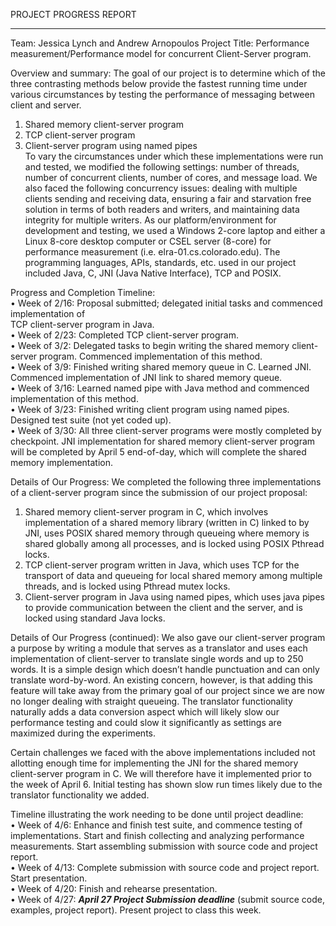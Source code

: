 PROJECT PROGRESS REPORT
________________________________________

Team:    	Jessica Lynch and Andrew Arnopoulos
Project Title: 	Performance measurement/Performance model for concurrent Client-Server program.

Overview and summary:
The goal of our project is to determine which of the three contrasting methods below provide the fastest running time under various circumstances by testing the performance of messaging between client and server.  
1.	Shared memory client-server program  
2.	TCP client-server program  
3.	Client-server program using named pipes  
To vary the circumstances under which these implementations were run and tested, we modified the following settings: number of threads, number of concurrent clients, number of cores, and message load.  We also faced the following concurrency issues: dealing with multiple clients sending and receiving data, ensuring a fair and starvation free solution in terms of both readers and writers, and maintaining data integrity for multiple writers.  As our platform/environment for development and testing, we used a Windows 2-core laptop and either a Linux 8-core desktop computer or CSEL server (8-core) for performance measurement (i.e. elra-01.cs.colorado.edu).  The programming languages, APIs, standards, etc. used in our project included Java, C, JNI (Java Native Interface), TCP and POSIX.

Progress and Completion Timeline:  
•	Week of 2/16: 	Proposal submitted; delegated initial tasks and commenced implementation of  
TCP client-server program in Java.  
•	Week of 2/23:	Completed TCP client-server program.  
•	Week of 3/2:	Delegated tasks to begin writing the shared memory client-server program. 
Commenced implementation of this method.  
•	Week of 3/9:	Finished writing shared memory queue in C.  Learned JNI.  Commenced 
implementation of JNI link to shared memory queue.  
•	Week of 3/16:	Learned named pipe with Java method and commenced implementation of this 
method.  
•	Week of 3/23:    Finished writing client program using named pipes. Designed test suite (not yet 
coded up).  
•	Week of 3/30:	All three client-server programs were mostly completed by checkpoint.  JNI 
implementation for shared memory client-server program will be completed by 
April 5 end-of-day, which will complete the shared memory implementation.  
  
Details of Our Progress:
We completed the following three implementations of a client-server program since the submission of our project proposal:  
1.	Shared memory client-server program in C, which involves implementation of a shared memory library (written in C) linked to by JNI, uses POSIX shared memory through queueing where memory is shared globally among all processes, and is locked using POSIX Pthread locks.  
2.	TCP client-server program written in Java, which uses TCP for the transport of data and queueing for local shared memory among multiple threads, and is locked using Pthread mutex locks.  
3.	Client-server program in Java using named pipes, which uses java pipes to provide communication between the client and the server, and is locked using standard Java locks.  
  
Details of Our Progress (continued):
We also gave our client-server program a purpose by writing a module that serves as a translator and uses each implementation of client-server to translate single words and up to 250 words.  It is a simple design which doesn’t handle punctuation and can only translate word-by-word.  An existing concern, however, is that adding this feature will take away from the primary goal of our project since we are now no longer dealing with straight queueing.  The translator functionality naturally adds a data conversion aspect which will likely slow our performance testing and could slow it significantly as settings are maximized during the experiments.

Certain challenges we faced with the above implementations included not allotting enough time for implementing the JNI for the shared memory client-server program in C.  We will therefore have it implemented prior to the week of April 6.  Initial testing has shown slow run times likely due to the translator functionality we added.

Timeline illustrating the work needing to be done until project deadline:  
•	Week of 4/6:	Enhance and finish test suite, and commence testing of implementations. Start 
and finish collecting and analyzing performance measurements.  Start assembling submission with source code and project report.  
•	Week of 4/13:	Complete submission with source code and project report.  Start presentation.  
•	Week of 4/20:	Finish and rehearse presentation.  
•	Week of 4/27:	***April 27 Project Submission deadline*** (submit source code, examples, 
project report).  Present project to class this week.  
		

